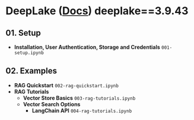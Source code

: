 # DeepLake ([Docs](https://docs.activeloop.ai/)) deeplake==3.9.43

## 01. Setup

- **Installation, User Authentication, Storage and Credentials** `001-setup.ipynb`

## 02. Examples

- **RAG Quickstart** `002-rag-quickstart.ipynb`
- **RAG Tutorials**
  - **Vector Store Basics** `003-rag-tutorials.ipynb`
  - **Vector Search Options**
    - **LangChain API** `004-rag-tutorials.ipynb`